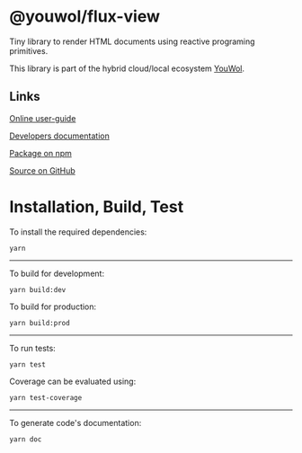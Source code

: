 # @youwol/flux-view

Tiny library to render HTML documents using reactive programing primitives.

This library is part of the hybrid cloud/local ecosystem
[YouWol](https://platform.youwol.com/applications/@youwol/platform/latest).

## Links

[Online user-guide](https://l.youwol.com/doc/@youwol/flux-view)

[Developers documentation](https://platform.youwol.com/applications/@youwol/cdn-explorer/latest?package=@youwol/flux-view&tab=doc)

[Package on npm](https://www.npmjs.com/package/@youwol/flux-view)

[Source on GitHub](https://github.com/youwol/flux-view)

# Installation, Build, Test

To install the required dependencies:

```shell
yarn
```

---

To build for development:

```shell
yarn build:dev
```

To build for production:

```shell
yarn build:prod
```

---

To run tests:

```shell
yarn test
```

Coverage can be evaluated using:

```shell
yarn test-coverage
```

---

To generate code's documentation:

```shell
yarn doc
```
